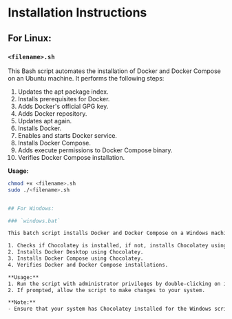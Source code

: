 # Installation Instructions

## For Linux:

### `<filename>.sh`

This Bash script automates the installation of Docker and Docker Compose on an Ubuntu machine. It performs the following steps:

1. Updates the apt package index.
2. Installs prerequisites for Docker.
3. Adds Docker's official GPG key.
4. Adds Docker repository.
5. Updates apt again.
6. Installs Docker.
7. Enables and starts Docker service.
8. Installs Docker Compose.
9. Adds execute permissions to Docker Compose binary.
10. Verifies Docker Compose installation.

**Usage:**
```bash
chmod +x <filename>.sh
sudo ./<filename>.sh


## For Windows:

### `windows.bat`

This batch script installs Docker and Docker Compose on a Windows machine using Chocolatey package manager. It performs the following steps:

1. Checks if Chocolatey is installed, if not, installs Chocolatey using PowerShell.
2. Installs Docker Desktop using Chocolatey.
3. Installs Docker Compose using Chocolatey.
4. Verifies Docker and Docker Compose installations.

**Usage:**
1. Run the script with administrator privileges by double-clicking on it or executing it from the command line.
2. If prompted, allow the script to make changes to your system.

**Note:** 
- Ensure that your system has Chocolatey installed for the Windows script to work properly. If Chocolatey is not installed, the script will attempt to install it automatically.
